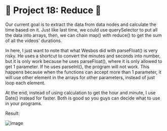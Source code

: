 
# 🎯 Project 18: Reduce 🥁

Our current goal is to extract the data from data nodes and calculate the time based on it. Just like last time, we could use querySelector to put all the data into arrays, then, we can chain map() with reduce() to get the sum of all the videos' durations. 

In here, I just want to note that what Wesbos did with parseFloat() is very risky. He uses a shortcut to convert the minutes and seconds into number, but it is only work because he uses parseFloat(), where it is only allowed to get 1 parameter. If he uses parseInt(), the program will not work. This happens because when the functions can accept more than 1 parameter, it will use other element in the arrays for other parameters, instead of just loop each element.

At the end, instead of using calculation to get the hour and minute, I use Date() instead for faster. Both is good so you guys can decide what to use in your programs.

Result:

![image](https://github.com/user-attachments/assets/f0a0206e-3747-4cdf-bb54-9313ba80a0ea)

